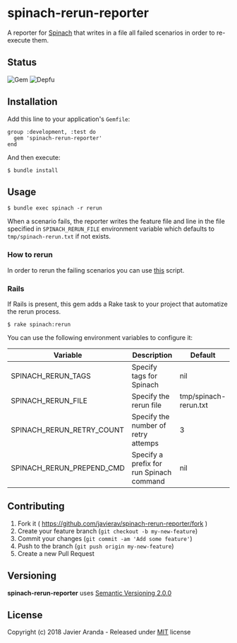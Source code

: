 # spinach-rerun-reporter

A reporter for [Spinach](https://github.com/codegram/spinach) that writes in a
file all failed scenarios in order to re-execute them.


## Status

![Gem](https://img.shields.io/gem/v/spinach-rerun-reporter.svg)
![Depfu](https://badges.depfu.com/badges/5dfc158e963346012b4c0fe02786c993/count.svg)


## Installation

Add this line to your application's `Gemfile`:

```
group :development, :test do
  gem 'spinach-rerun-reporter'
end
```

And then execute:

```
$ bundle install
```

## Usage

```
$ bundle exec spinach -r rerun
```

When a scenario fails, the reporter writes the feature file and line in the file
specified in `SPINACH_RERUN_FILE` environment variable which defaults to
`tmp/spinach-rerun.txt` if not exists.

### How to rerun

In order to rerun the failing scenarios you can use [this](examples/rerun.sh)
script.

### Rails

If Rails is present, this gem adds a Rake task to your project that automatize
the rerun process.

```
$ rake spinach:rerun
```

You can use the following environment variables to configure it:

| Variable | Description | Default |
| --- | --- | --- |
| SPINACH_RERUN_TAGS | Specify tags for Spinach | nil |
| SPINACH_RERUN_FILE | Specify the rerun file | tmp/spinach-rerun.txt |
| SPINACH_RERUN_RETRY_COUNT | Specify the number of retry attemps | 3 |
| SPINACH_RERUN_PREPEND_CMD | Specify a prefix for run Spinach command | nil |


## Contributing

1. Fork it ( https://github.com/javierav/spinach-rerun-reporter/fork )
2. Create your feature branch (`git checkout -b my-new-feature`)
3. Commit your changes (`git commit -am 'Add some feature'`)
4. Push to the branch (`git push origin my-new-feature`)
5. Create a new Pull Request


## Versioning

**spinach-rerun-reporter** uses [Semantic Versioning 2.0.0](http://semver.org)


## License

Copyright (c) 2018 Javier Aranda - Released under [MIT](LICENSE) license
